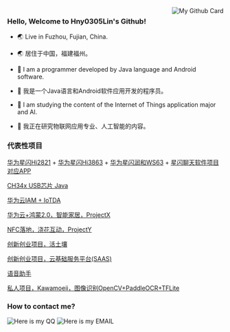 <a href="https://github.com/Hny0305Lin" one-link-mark="yes" target="_blank">
<img align="right" alt="My Github Card" src="https://github-readme-stats.vercel.app/api?username=Hny0305Lin&show_icons=true&theme=vue-dark&custom_title=My%20GitHub%20Card" />
</a>

### Hello, Welcome to Hny0305Lin's Github!

- 🌏 Live in Fuzhou, Fujian, China.
- 🌏 居住于中国，福建福州。

- 🤗 I am a programmer developed by Java language and Android software.
- 🤗 我是一个Java语言和Android软件应用开发的程序员。

- 🔭 I am studying the content of the Internet of Things application major and AI.
- 🔭 我正在研究物联网应用专业、人工智能的内容。

### 代表性项目
[华为星闪Hi2821](https://github.com/Hny0305Lin/Bearpi_Hi2821_Pico_NLChat) + [华为星闪Hi3863](https://github.com/Hny0305Lin/Bearpi_Hi3863_Pico/tree/v2.nlchat) + [华为星闪润和WS63](https://github.com/Hny0305Lin/Hihope_WS63_NearLink_SDK/tree/v2.nlchat) + [星闪聊天软件项目对应APP](https://github.com/Hny0305Lin/NLChat)

[CH34x USB芯片 Java](https://github.com/Hny0305Lin/CH34x)

[华为云IAM + IoTDA](https://github.com/Hny0305Lin/Huawei-IAM-Java)

[华为云+鸿蒙2.0，智能家居，ProjectX](https://github.com/Hny0305Lin/Haohanyh-HAMOS-ProjectX)

[NFC落地，浇花互动，ProjectY](https://github.com/Hny0305Lin/Haohanyh-HAMOS-ProjectY)

[创新创业项目，活土壤](https://github.com/Hny0305Lin/LIVING_SOIL_Project)

[创新创业项目，云基础服务平台(SAAS)](https://github.com/Hny0305Lin/Web-saas-in-haohanyh.ovh)

[语音助手](https://github.com/Vove7/VOSP)

[私人项目，Kawamoeii，图像识别OpenCV+PaddleOCR+TFLite](https://github.com/Hny0305Lin/Haohanyh_KawaMoeii_Android)

### How to contact me?

![Here is my QQ](https://img.shields.io/static/v1?label=%E8%85%BE%E8%AE%AF%20QQ&message=1553809191&color=pink&style=for-the-badge&labelColor=blue&logoColor=black&logo=Tencent%20QQ)
![Here is my EMAIL](https://img.shields.io/static/v1?label=EMAIL&message=lmj-mc@outlook.com&color=blue&style=for-the-badge&labelColor=pink)

